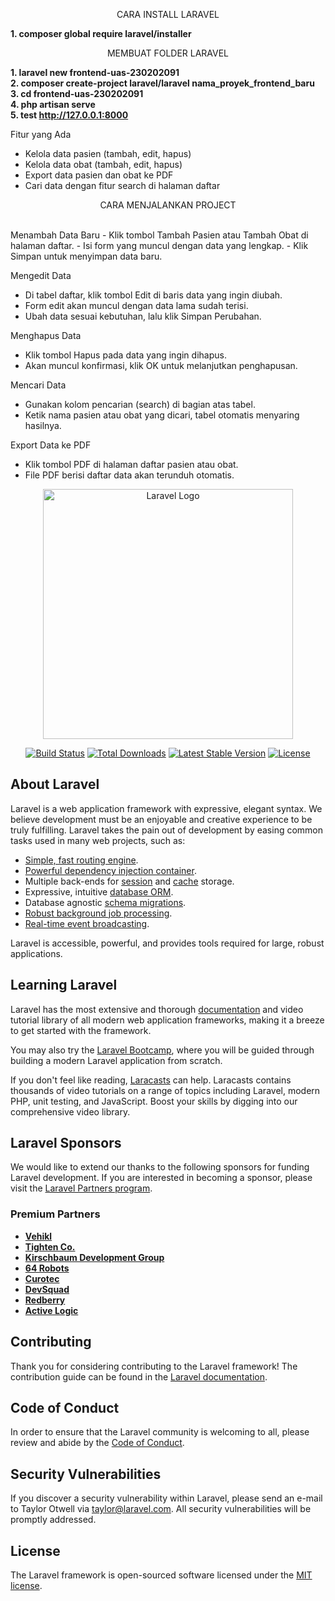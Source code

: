 <p align="center">CARA INSTALL LARAVEL</p>

<b>1. composer global require laravel/installer</b>

<p align="center">MEMBUAT FOLDER LARAVEL</p>

<b>1. laravel new frontend-uas-230202091</b><br>
<b>2. composer create-project laravel/laravel nama_proyek_frontend_baru</b><br>
<b>3. cd frontend-uas-230202091</b><br>
<b>4. php artisan serve</b><br>
<b>5. test http://127.0.0.1:8000</b><br>

Fitur yang Ada
- Kelola data pasien (tambah, edit, hapus)
- Kelola data obat (tambah, edit, hapus)
- Export data pasien dan obat ke PDF
- Cari data dengan fitur search di halaman daftar

<p align="center">CARA MENJALANKAN PROJECT</p><br>
Menambah Data Baru
- Klik tombol Tambah Pasien atau Tambah Obat di halaman daftar.
- Isi form yang muncul dengan data yang lengkap.
- Klik Simpan untuk menyimpan data baru.

Mengedit Data
- Di tabel daftar, klik tombol Edit di baris data yang ingin diubah.
- Form edit akan muncul dengan data lama sudah terisi.
- Ubah data sesuai kebutuhan, lalu klik Simpan Perubahan.

Menghapus Data
- Klik tombol Hapus pada data yang ingin dihapus.
- Akan muncul konfirmasi, klik OK untuk melanjutkan penghapusan.

Mencari Data
- Gunakan kolom pencarian (search) di bagian atas tabel.
- Ketik nama pasien atau obat yang dicari, tabel otomatis menyaring hasilnya.

Export Data ke PDF
- Klik tombol PDF di halaman daftar pasien atau obat.
- File PDF berisi daftar data akan terunduh otomatis.

<p align="center"><a href="https://laravel.com" target="_blank"><img src="https://raw.githubusercontent.com/laravel/art/master/logo-lockup/5%20SVG/2%20CMYK/1%20Full%20Color/laravel-logolockup-cmyk-red.svg" width="400" alt="Laravel Logo"></a></p>

<p align="center">
<a href="https://github.com/laravel/framework/actions"><img src="https://github.com/laravel/framework/workflows/tests/badge.svg" alt="Build Status"></a>
<a href="https://packagist.org/packages/laravel/framework"><img src="https://img.shields.io/packagist/dt/laravel/framework" alt="Total Downloads"></a>
<a href="https://packagist.org/packages/laravel/framework"><img src="https://img.shields.io/packagist/v/laravel/framework" alt="Latest Stable Version"></a>
<a href="https://packagist.org/packages/laravel/framework"><img src="https://img.shields.io/packagist/l/laravel/framework" alt="License"></a>
</p>

## About Laravel

Laravel is a web application framework with expressive, elegant syntax. We believe development must be an enjoyable and creative experience to be truly fulfilling. Laravel takes the pain out of development by easing common tasks used in many web projects, such as:

- [Simple, fast routing engine](https://laravel.com/docs/routing).
- [Powerful dependency injection container](https://laravel.com/docs/container).
- Multiple back-ends for [session](https://laravel.com/docs/session) and [cache](https://laravel.com/docs/cache) storage.
- Expressive, intuitive [database ORM](https://laravel.com/docs/eloquent).
- Database agnostic [schema migrations](https://laravel.com/docs/migrations).
- [Robust background job processing](https://laravel.com/docs/queues).
- [Real-time event broadcasting](https://laravel.com/docs/broadcasting).

Laravel is accessible, powerful, and provides tools required for large, robust applications.

## Learning Laravel

Laravel has the most extensive and thorough [documentation](https://laravel.com/docs) and video tutorial library of all modern web application frameworks, making it a breeze to get started with the framework.

You may also try the [Laravel Bootcamp](https://bootcamp.laravel.com), where you will be guided through building a modern Laravel application from scratch.

If you don't feel like reading, [Laracasts](https://laracasts.com) can help. Laracasts contains thousands of video tutorials on a range of topics including Laravel, modern PHP, unit testing, and JavaScript. Boost your skills by digging into our comprehensive video library.

## Laravel Sponsors

We would like to extend our thanks to the following sponsors for funding Laravel development. If you are interested in becoming a sponsor, please visit the [Laravel Partners program](https://partners.laravel.com).

### Premium Partners

- **[Vehikl](https://vehikl.com)**
- **[Tighten Co.](https://tighten.co)**
- **[Kirschbaum Development Group](https://kirschbaumdevelopment.com)**
- **[64 Robots](https://64robots.com)**
- **[Curotec](https://www.curotec.com/services/technologies/laravel)**
- **[DevSquad](https://devsquad.com/hire-laravel-developers)**
- **[Redberry](https://redberry.international/laravel-development)**
- **[Active Logic](https://activelogic.com)**

## Contributing

Thank you for considering contributing to the Laravel framework! The contribution guide can be found in the [Laravel documentation](https://laravel.com/docs/contributions).

## Code of Conduct

In order to ensure that the Laravel community is welcoming to all, please review and abide by the [Code of Conduct](https://laravel.com/docs/contributions#code-of-conduct).

## Security Vulnerabilities

If you discover a security vulnerability within Laravel, please send an e-mail to Taylor Otwell via [taylor@laravel.com](mailto:taylor@laravel.com). All security vulnerabilities will be promptly addressed.

## License

The Laravel framework is open-sourced software licensed under the [MIT license](https://opensource.org/licenses/MIT).
